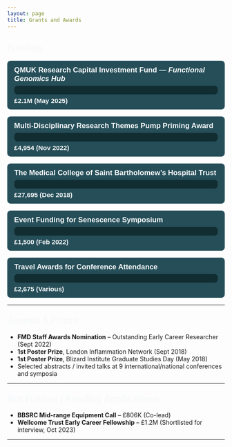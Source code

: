```yaml
---
layout: page
title: Grants and Awards
---
```


<style>
  .grant-bar-container {
    background: #254E58;
    border-radius: 8px;
    margin: 16px 0;
    padding: 12px 16px;
    color: #f7f9fa;
    font-family: Arial, sans-serif;
  }
  .grant-title {
    font-weight: 600;
    margin-bottom: 6px;
    font-size: 1.05rem;
  }
  .progress-bar {
    background: #112D32;
    border-radius: 8px;
    height: 20px;
    overflow: hidden;
    margin-top: 4px;
  }
  .progress-fill {
    background: #02b8de;
    height: 100%;
    width: 0;
    border-radius: 8px 0 0 8px;
    transition: width 1.2s ease-in-out;
  }
  .progress-fill.pending {
    background: #6E6658;
  }
  .grant-amount {
    margin-top: 6px;
    font-weight: 700;
    font-size: 0.95rem;
  }
  .section-title {
    margin-top: 2rem;
    font-size: 1.3rem;
    color: #f7f9fa;

  }
</style>

## <span class="section-title">Funding</span>

<div class="grant-bar-container" data-amount="2100000">
  <div class="grant-title">QMUK Research Capital Investment Fund — <em>Functional Genomics Hub</em></div>
  <div class="progress-bar"><div class="progress-fill"></div></div>
  <div class="grant-amount">£2.1M (May 2025)</div>
</div>

<div class="grant-bar-container" data-amount="4954">
  <div class="grant-title">Multi-Disciplinary Research Themes Pump Priming Award</div>
  <div class="progress-bar"><div class="progress-fill"></div></div>
  <div class="grant-amount">£4,954 (Nov 2022)</div>
</div>

<div class="grant-bar-container" data-amount="27695">
  <div class="grant-title">The Medical College of Saint Bartholomew’s Hospital Trust</div>
  <div class="progress-bar"><div class="progress-fill"></div></div>
  <div class="grant-amount">£27,695 (Dec 2018)</div>
</div>

<div class="grant-bar-container" data-amount="1500">
  <div class="grant-title">Event Funding for Senescence Symposium</div>
  <div class="progress-bar"><div class="progress-fill"></div></div>
  <div class="grant-amount">£1,500 (Feb 2022)</div>
</div>

<div class="grant-bar-container" data-amount="2675">
  <div class="grant-title">Travel Awards for Conference Attendance</div>
  <div class="progress-bar"><div class="progress-fill"></div></div>
  <div class="grant-amount">£2,675 (Various)</div>
</div>

---

### <span class="section-title">Awards & Prizes</span>

- **FMD Staff Awards Nomination** – Outstanding Early Career Researcher (Sept 2022)  
- **1st Poster Prize**, London Inflammation Network (Sept 2018)  
- **1st Poster Prize**, Blizard Institute Graduate Studies Day (May 2018)  
- Selected abstracts / invited talks at 9 international/national conferences and symposia  

---

### <span class="section-title">Not Funded / Pending Applications</span>

- **BBSRC Mid-range Equipment Call** – £806K (Co-lead)  
- **Wellcome Trust Early Career Fellowship** – £1.2M (Shortlisted for interview, Oct 2023)

---

<script>
  document.querySelectorAll('.grant-bar-container').forEach(container => {
    const amount = parseFloat(container.getAttribute('data-amount'));
    const minAmount = 1000;
    const maxAmount = 2100000;

    const logMin = Math.log10(minAmount);
    const logMax = Math.log10(maxAmount);
    const logAmount = Math.log10(Math.max(minAmount, amount));

    const minWidth = 5;
    const maxWidth = 95;
    const width = ((logAmount - logMin) / (logMax - logMin)) * (maxWidth - minWidth) + minWidth;

    container.querySelector('.progress-fill').style.width = width + "%";
  });
</script>
